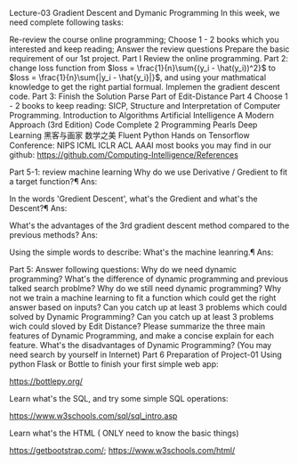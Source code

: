 Lecture-03 Gradient Descent and Dymanic Programming
In this week, we need complete following tasks:

Re-review the course online programming;
Choose 1 - 2 books which you interested and keep reading;
Answer the review questions
Prepare the basic requirement of our 1st project.
Part I Review the online programming.
Part 2: change loss function from $loss = \frac{1}{n}\sum{(y_i - \hat(y_i))^2}$ to $loss = \frac{1}{n}\sum{|y_i - \hat{y_i}|}$, and using your mathmatical knowledge to get the right partial formual. Implemen the gradient descent code.
Part 3: Finish the Solution Parse Part of Edit-Distance
Part 4 Choose 1 - 2 books to keep reading:
SICP, Structure and Interpretation of Computer Programming.
Introduction to Algorithms
Artificial Intelligence A Modern Approach (3rd Edition)
Code Complete 2
Programming Pearls
Deep Learning
黑客与画家
数学之美
Fluent Python
Hands on Tensorflow
Conference: NIPS ICML ICLR ACL AAAI
most books you may find in our github: https://github.com/Computing-Intelligence/References

Part 5-1: review machine learning
Why do we use Derivative / Gredient to fit a target function?¶
Ans:

In the words 'Gredient Descent', what's the Gredient and what's the Descent?¶
Ans:

What's the advantages of the 3rd gradient descent method compared to the previous methods?
Ans:

Using the simple words to describe: What's the machine leanring.¶
Ans:

Part 5: Answer following questions:
Why do we need dynamic programming? What's the difference of dynamic programming and previous talked search problme?
Why do we still need dynamic programming? Why not we train a machine learning to fit a function which could get the right answer based on inputs?
Can you catch up at least 3 problems which could solved by Dynamic Programming?
Can you catch up at least 3 problems wich could sloved by Edit Distance?
Please summarize the three main features of Dynamic Programming, and make a concise explain for each feature.
What's the disadvantages of Dynamic Programming? (You may need search by yourself in Internet)
Part 6 Preparation of Project-01
Using python Flask or Bottle to finish your first simple web app:

https://bottlepy.org/

Learn what's the SQL, and try some simple SQL operations:

https://www.w3schools.com/sql/sql_intro.asp

Learn what's the HTML ( ONLY need to know the basic things)

https://getbootstrap.com/; https://www.w3schools.com/html/
